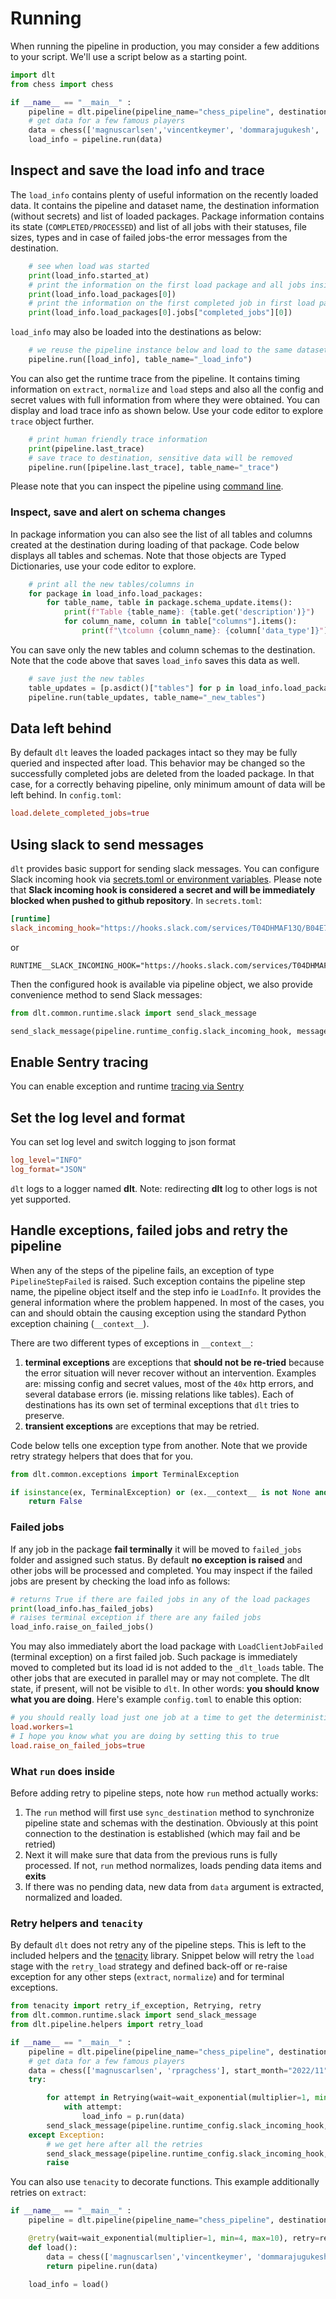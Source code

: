 # Running

When running the pipeline in production, you may consider a few additions to your script. We'll use a script below as a starting point.

```python
import dlt
from chess import chess

if __name__ == "__main__" :
    pipeline = dlt.pipeline(pipeline_name="chess_pipeline", destination='duckdb', dataset_name="games_data")
    # get data for a few famous players
    data = chess(['magnuscarlsen','vincentkeymer', 'dommarajugukesh', 'rpragchess'], start_month="2022/11", end_month="2022/12")
    load_info = pipeline.run(data)
```

## Inspect and save the load info and trace

The `load_info` contains plenty of useful information on the recently loaded data. It contains the pipeline and dataset name, the destination information (without secrets) and list of loaded packages. Package information contains its state (`COMPLETED/PROCESSED`) and list of all jobs with their statuses, file sizes, types and in case of failed jobs-the error messages from the destination.

```python
    # see when load was started
    print(load_info.started_at)
    # print the information on the first load package and all jobs inside
    print(load_info.load_packages[0])
    # print the information on the first completed job in first load package
    print(load_info.load_packages[0].jobs["completed_jobs"][0])
```

`load_info` may also be loaded into the destinations as below:

```python
    # we reuse the pipeline instance below and load to the same dataset as data
    pipeline.run([load_info], table_name="_load_info")
```

You can also get the runtime trace from the pipeline. It contains timing information on `extract`, `normalize` and `load` steps and also all the config and secret values with full information from where they were obtained. You can display and load trace info as shown below. Use your code editor to explore `trace` object further.

```python
    # print human friendly trace information
    print(pipeline.last_trace)
    # save trace to destination, sensitive data will be removed
    pipeline.run([pipeline.last_trace], table_name="_trace")
```

Please note that you can inspect the pipeline using [command line](../command-line-interface.md#dlt-pipeline).

### Inspect, save and alert on schema changes

In package information you can also see the list of all tables and columns created at the destination during loading of that package. Code below displays all tables and schemas. Note that those objects are Typed Dictionaries, use your code editor to explore.

```python
    # print all the new tables/columns in
    for package in load_info.load_packages:
        for table_name, table in package.schema_update.items():
            print(f"Table {table_name}: {table.get('description')}")
            for column_name, column in table["columns"].items():
                print(f"\tcolumn {column_name}: {column['data_type']}")
```

You can save only the new tables and column schemas to the destination. Note that the code above that saves `load_info` saves this data as well.

```python
    # save just the new tables
    table_updates = [p.asdict()["tables"] for p in load_info.load_packages]
    pipeline.run(table_updates, table_name="_new_tables")
```

## Data left behind

By default `dlt` leaves the loaded packages intact so they may be fully queried and inspected after load. This behavior may be changed so the successfully completed jobs are deleted from the loaded package. In that case, for a correctly behaving pipeline, only minimum amount of data will be left behind. In `config.toml`:

```toml
load.delete_completed_jobs=true
```

## Using slack to send messages

`dlt` provides basic support for sending slack messages. You can configure Slack incoming hook via [secrets.toml or environment variables](../customization/credentials.md). Please note that **Slack incoming hook is considered a secret and will be immediately blocked when pushed to github repository**. In `secrets.toml`:

```toml
[runtime]
slack_incoming_hook="https://hooks.slack.com/services/T04DHMAF13Q/B04E7B1MQ1H/TDHEI123WUEE"
```
or
```
RUNTIME__SLACK_INCOMING_HOOK="https://hooks.slack.com/services/T04DHMAF13Q/B04E7B1MQ1H/TDHEI123WUEE"
```
Then the configured hook is available via pipeline object, we also provide convenience method to send Slack messages:
```python
from dlt.common.runtime.slack import send_slack_message

send_slack_message(pipeline.runtime_config.slack_incoming_hook, message)

```

## Enable Sentry tracing

You can enable exception and runtime [tracing via Sentry](../reference/tracing.md)

## Set the log level and format

You can set log level and switch logging to json format
```toml
log_level="INFO"
log_format="JSON"
```
`dlt` logs to a logger named **dlt**.
Note: redirecting **dlt** log to other logs is not yet supported.

## Handle exceptions, failed jobs and retry the pipeline

When any of the steps of the pipeline fails, an exception of type `PipelineStepFailed` is raised. Such exception contains the pipeline step name, the pipeline object itself and the step info ie `LoadInfo`. It provides the general information where the problem happened. In most of the cases, you can and should obtain the causing exception using the standard Python exception chaining (`__context__`).

There are two different types of exceptions in `__context__`:
1. **terminal exceptions** are exceptions that **should not be re-tried** because the error situation will never recover without an intervention. Examples are: missing config and secret values, most of the `40x` http errors, and several database errors (ie. missing relations like tables). Each of destinations has its own set of terminal exceptions that `dlt` tries to preserve.
2. **transient exceptions** are exceptions that may be retried.

Code below tells one exception type from another. Note that we provide retry strategy helpers that does that for you.
```python
from dlt.common.exceptions import TerminalException

if isinstance(ex, TerminalException) or (ex.__context__ is not None and isinstance(ex.__context__, TerminalException)):
    return False
```

### Failed jobs

If any job in the package **fail terminally** it will be moved to `failed_jobs` folder and assigned such status. By default **no exception is raised** and other jobs will be processed and completed. You may inspect if the failed jobs are present by checking the load info as follows:

```python
# returns True if there are failed jobs in any of the load packages
print(load_info.has_failed_jobs)
# raises terminal exception if there are any failed jobs
load_info.raise_on_failed_jobs()
```

You may also immediately abort the load package with `LoadClientJobFailed` (terminal exception) on a first failed job. Such package is immediately moved to completed but its load id is not added to the `_dlt_loads` table. The other jobs that are executed in parallel may or may not complete. The dlt state, if present, will not be visible to `dlt`. In other words: **you should know what you are doing**. Here's example `config.toml` to enable this option:

```toml
# you should really load just one job at a time to get the deterministic behavior
load.workers=1
# I hope you know what you are doing by setting this to true
load.raise_on_failed_jobs=true
```

### What `run` does inside

Before adding retry to pipeline steps, note how `run` method actually works:
1. The `run` method will first use `sync_destination` method to synchronize pipeline state and schemas with the destination. Obviously at this point connection to the destination is established (which may fail and be retried)
2. Next it will make sure that data from the previous runs is fully processed. If not, `run` method normalizes, loads pending data items and **exits**
3. If there was no pending data, new data from `data` argument is extracted, normalized and loaded.

### Retry helpers and `tenacity`

By default `dlt` does not retry any of the pipeline steps. This is left to the included helpers and the [tenacity](https://tenacity.readthedocs.io/en/latest/) library. Snippet below will retry the `load` stage with the `retry_load` strategy and defined back-off or re-raise exception for any other steps (`extract`, `normalize`) and for terminal exceptions.

```python
from tenacity import retry_if_exception, Retrying, retry
from dlt.common.runtime.slack import send_slack_message
from dlt.pipeline.helpers import retry_load

if __name__ == "__main__" :
    pipeline = dlt.pipeline(pipeline_name="chess_pipeline", destination='duckdb', dataset_name="games_data")
    # get data for a few famous players
    data = chess(['magnuscarlsen', 'rpragchess'], start_month="2022/11", end_month="2022/12")
    try:

        for attempt in Retrying(wait=wait_exponential(multiplier=1, min=4, max=10), retry=retry_if_exception(retry_load(())), reraise=True):
            with attempt:
                load_info = p.run(data)
        send_slack_message(pipeline.runtime_config.slack_incoming_hook, "HOORAY 😄")
    except Exception:
        # we get here after all the retries
        send_slack_message(pipeline.runtime_config.slack_incoming_hook, "BOOO 🤯")
        raise
```

You can also use `tenacity` to decorate functions. This example additionally retries on `extract`:

```python
if __name__ == "__main__" :
    pipeline = dlt.pipeline(pipeline_name="chess_pipeline", destination='duckdb', dataset_name="games_data")

    @retry(wait=wait_exponential(multiplier=1, min=4, max=10), retry=retry_if_exception(retry_load(("extract", "load"))), reraise=True)
    def load():
        data = chess(['magnuscarlsen','vincentkeymer', 'dommarajugukesh', 'rpragchess'], start_month="2022/11", end_month="2022/12")
        return pipeline.run(data)

    load_info = load()
```